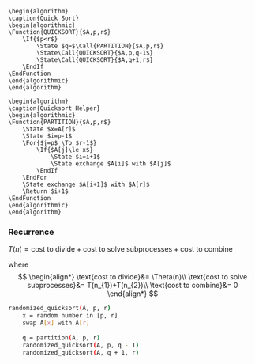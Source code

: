 
```pseudo
\begin{algorithm}
\caption{Quick Sort}
\begin{algorithmic}
\Function{QUICKSORT}{$A,p,r$}
	\If{$p<r$}
		\State $q=$\Call{PARTITION}{$A,p,r$}
		\State\Call{QUICKSORT}{$A,p,q-1$}
		\State\Call{QUICKSORT}{$A,q+1,r$}
	\EndIf
\EndFunction
\end{algorithmic}
\end{algorithm}
```

```pseudo
\begin{algorithm}
\caption{Quicksort Helper}
\begin{algorithmic}
\Function{PARTITION}{$A,p,r$}
	\State $x=A[r]$
	\State $i=p-1$
	\For{$j=p$ \To $r-1$}
		\If{$A[j]\le x$}
			\State $i=i+1$
			\State exchange $A[i]$ with $A[j]$
		\EndIf
	\EndFor
	\State exchange $A[i+1]$ with $A[r]$
	\Return $i+1$
\EndFunction
\end{algorithmic}
\end{algorithm}
```

### Recurrence
$T(n)=\text{cost to divide}+\text{cost to solve subprocesses}+\text{cost to combine}$

where
$$
\begin{align*}
\text{cost to divide}&= \Theta(n)\\
\text{cost to solve subprocesses}&= T(n_{1})+T(n_{2})\\
\text{cost to combine}&= 0
\end{align*}
$$

```sh
randomized_quicksort(A, p, r)
	x = random number in [p, r]
	swap A[x] with A[r]
	
	q = partition(A, p, r)
	randomized_quicksort(A, p, q - 1)
	randomized_quicksort(A, q + 1, r)
```